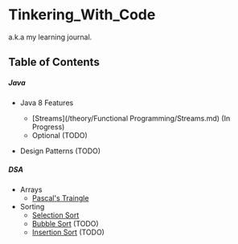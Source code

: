 # Tinkering_With_Code

a.k.a my learning journal.

## Table of Contents

##### Java

* Java 8 Features
    * [Streams](/theory/Functional Programming/Streams.md) (In
      Progress)
    * Optional (TODO)

* Design Patterns (TODO)

##### DSA

* Arrays
    * [Pascal's Traingle](/theory/Pascal'sTriangle.md)
* Sorting
    * [Selection Sort](/theory/SelectionSort.md)
    * [Bubble Sort](/theory/BubbleSort.md) (TODO)
    * [Insertion Sort](/theory/InsertionSort.md) (TODO)